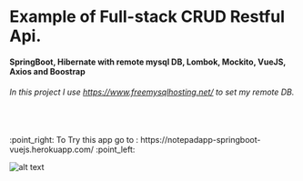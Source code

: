 # Example of Full-stack CRUD Restful Api.
#### SpringBoot,  Hibernate with remote mysql DB, Lombok, Mockito, VueJS, Axios and Boostrap
###### In this project I use https://www.freemysqlhosting.net/ to set my remote DB.
<br/>
<br/>
:point_right: To Try this app go to : https://notepadapp-springboot-vuejs.herokuapp.com/   :point_left:
<br/>

![alt text](https://i.ibb.co/KWkQNpK/notepadapp.png)




